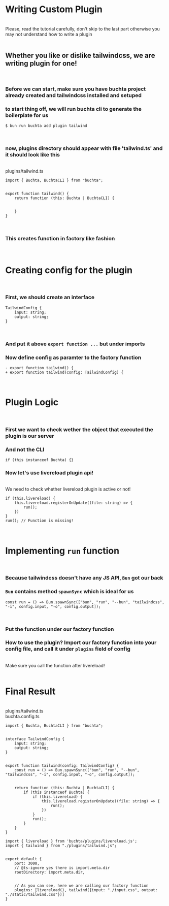 # Writing Custom Plugin

<br>

<div class="info-badge">
    Please, read the tutorial carefully, don't skip to the last part otherwise you may not understand how to write a plugin
</div>

<br>

## Whether you like or dislike tailwindcss, we are writing plugin for one!

<br>

### Before we can start, make sure you have buchta project already created and tailwindcss installed and setuped

### to start thing off, we will run buchta cli to generate the boilerplate for us

<pre class="language-shell bg-black rounded-md mt-5 bg-opacity-40">
<code>$ bun run buchta add plugin tailwind</code></pre>
<br>

### now, plugins directory should appear with file 'tailwind.ts' and it should look like this

<br>

<div class="docs-notebook">
    <div class="notebook-top">
        <div class="notebook-top-active">plugins/tailwind.ts</div>
    </div>
    <div class="notebook-parts">
        <div>
            <pre class="javascript bg-black rounded-md mt-5 bg-opacity-40"><code>import { Buchta, BuchtaCLI } from "buchta";
<br>
export function tailwind() {
    return function (this: Buchta | BuchtaCLI) {
<br>
    }
}</code></pre>
        </div>
    </div>
</div>

<br>

### This creates function in factory like fashion

<br>

# Creating config for the plugin

<br>

### First, we should create an interface

<pre class="javascript bg-black rounded-md mt-5 bg-opacity-40"><code>TailwindConfig {
    input: string;
    output: string;
}</code></pre>

<br>

### And put it above `export function ...` but under imports

### Now define config as paramter to the factory function

<pre class="diff bg-black rounded-md mt-5 bg-opacity-40"><code>- export function tailwind() {
+ export function tailwind(config: TailwindConfig) {</code></pre>

<br>

# Plugin Logic

<br>

### First we want to check wether the object that executed the plugin is our server
### And not the CLI

<pre class="javascript bg-black rounded-md mt-5 bg-opacity-40"><code>if (this instanceof Buchta) {}</code></pre>

### Now let's use livereload plugin api!

<br>

<div class="warning-badge">
    We need to check whether livereload plugin is active or not!
</div>

<pre class="javascript bg-black rounded-md mt-5 bg-opacity-40"><code>if (this.livereload) {
    this.livereload.registerOnUpdate((file: string) => {
        run();
    })
}
run(); // Function is missing!</code></pre>

<br>

# Implementing `run` function

<br>

### Because tailwindcss doesn't have any JS API, `Bun` got our back
### `Bun` contains method `spawnSync` which is ideal for us

<pre class="javascript bg-black rounded-md mt-5 bg-opacity-40"><code>const run = () => Bun.spawnSync(["bun", "run", "--bun", "tailwindcss", "-i", config.input, "-o", config.output]);</code></pre>

<br>

### Put the function under our factory function

### How to use the plugin? Import our factory function into your config file, and call it under `plugins` field of config

<br>

<div class="warning-badge">
    Make sure you call the function after livereload!
</div>

<br>

# Final Result

<br>

<div class="docs-notebook">
    <div class="notebook-top">
        <div class="notebook-top-active">plugins/tailwind.ts</div>
        <div>buchta.config.ts</div>
    </div>
    <div class="notebook-parts">
        <div>
            <pre class="javascript bg-black rounded-md mt-5 bg-opacity-40"><code>import { Buchta, BuchtaCLI } from "buchta";
<br>
interface TailwindConfig {
    input: string;
    output: string;
}
<br>
export function tailwind(config: TailwindConfig) {
    const run = () => Bun.spawnSync(["bun", "run", "--bun", "tailwindcss", "-i", config.input, "-o", config.output]);
<br>
    return function (this: Buchta | BuchtaCLI) {
        if (this instanceof Buchta) {
            if (this.livereload) {
                this.livereload.registerOnUpdate((file: string) => {
                    run();
                })
            }
            run();
        }
    }
}</code></pre>
        </div>
        <div>
        <pre class=".js"><code>import { livereload } from 'buchta/plugins/livereload.js';
import { tailwind } from "./plugins/tailwind.js";
<br>
export default {
    port: 3000,
    // @ts-ignore yes there is import.meta.dir
    rootDirectory: import.meta.dir,
<br>
    // As you can see, here we are calling our factory function
    plugins: [livereload(), tailwind({input: "./input.css", output: "./static/tailwind.css"})]
}</code></pre>
        </div>
    </div>
</div>

<br>